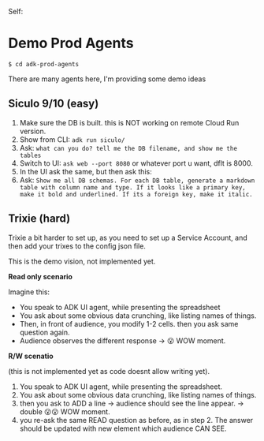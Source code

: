 Self:

# Demo  Prod Agents

`$ cd adk-prod-agents`

There are many agents here, I'm providing some demo ideas


## Siculo 9/10 (easy)

1. Make sure the DB is built. this is NOT working on remote Cloud Run version.
2. Show from CLI: `adk run siculo/`
3. Ask: `what can you do? tell me the DB filename, and show me the tables`
4. Switch to UI: `ask web --port 8080` or whatever port u want, dflt is 8000.
5. In the UI ask the same, but then ask this:
6. Ask: `Show me all DB schemas. For each DB table, generate a markdown table with column name and type. If it looks like a primary key, make it bold and underlined. If its a foreign key, make it italic.`


## Trixie (hard)

Trixie a bit harder to set up, as you need to set up a Service Account, and then add your trixes to the config json file.

This is the demo vision, not implemented yet.

**Read only scenario**

Imagine this:
* You speak to ADK UI agent, while presenting the spreadsheet
* You ask about some obvious data crunching, like listing names of things.
* Then, in front of audience, you modify 1-2 cells. then you ask same question again.
* Audience observes the different response -> 😮 WOW moment.

**R/W scenatio**

(this is not implemented yet as code doesnt allow writing yet).

1. You speak to ADK UI agent, while presenting the spreadsheet.
2. You ask about some obvious data crunching, like listing names of things.
3. then you ask to ADD a line -> audience should see the line appear. -> double 😮😮 WOW moment.
4. you re-ask the same READ question as before, as in step 2. The answer should be updated with new element which audience CAN SEE.
